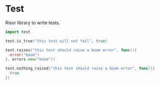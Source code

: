 # Test

Risor library to write tests.

```Go
import test

test.is_true("this test will not fail", true)

test.raises("this test should raise a boom error", func(){
  error("boom")
}, errors.new("boom"))

test.nothing_raised("this test should raise a boom error", func(){
  true
})
```

